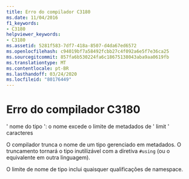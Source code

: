 ```yaml
---
title: Erro do compilador C3180
ms.date: 11/04/2016
f1_keywords:
- C3180
helpviewer_keywords:
- C3180
ms.assetid: 5281f583-7df7-418a-8507-d4da67ed6572
ms.openlocfilehash: c94019bf7a58492fcbb27c4f092a6e5f7e36ca25
ms.sourcegitcommit: 857fa6b530224fa6c18675138043aba9aa0619fb
ms.translationtype: MT
ms.contentlocale: pt-BR
ms.lasthandoff: 03/24/2020
ms.locfileid: "80176449"
---
```

# <a name="compiler-error-c3180"></a>Erro do compilador C3180

' nome do tipo ': o nome excede o limite de metadados de ' limit ' caracteres

O compilador trunca o nome de um tipo gerenciado em metadados. O truncamento tornará o tipo inutilizável com a diretiva `#using` (ou o equivalente em outra linguagem).

O limite de nome de tipo inclui quaisquer qualificações de namespace.
